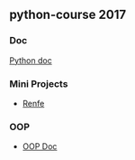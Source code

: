 ## python-course 2017

### Doc
[Python doc](beginners_python_cheat_sheet_pcc_all.pdf)

### Mini Projects
 - [Renfe](miniprojects/renfe)

### OOP
 - [OOP Doc](OOP)
